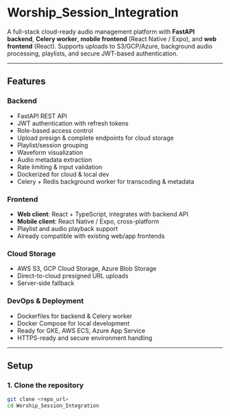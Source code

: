 # Worship_Session_Integration

A full-stack cloud-ready audio management platform with **FastAPI backend**, **Celery worker**, **mobile frontend** (React Native / Expo), and **web frontend** (React). Supports uploads to S3/GCP/Azure, background audio processing, playlists, and secure JWT-based authentication.

---

## Features

### Backend
- FastAPI REST API
- JWT authentication with refresh tokens
- Role-based access control
- Upload presign & complete endpoints for cloud storage
- Playlist/session grouping
- Waveform visualization
- Audio metadata extraction
- Rate limiting & input validation
- Dockerized for cloud & local dev
- Celery + Redis background worker for transcoding & metadata

### Frontend
- **Web client**: React + TypeScript, integrates with backend API
- **Mobile client**: React Native / Expo, cross-platform
- Playlist and audio playback support
- Already compatible with existing web/app frontends

### Cloud Storage
- AWS S3, GCP Cloud Storage, Azure Blob Storage
- Direct-to-cloud presigned URL uploads
- Server-side fallback

### DevOps & Deployment
- Dockerfiles for backend & Celery worker
- Docker Compose for local development
- Ready for GKE, AWS ECS, Azure App Service
- HTTPS-ready and secure environment handling

---

## Setup

### 1. Clone the repository
```bash
git clone <repo_url>
cd Worship_Session_Integration

